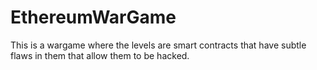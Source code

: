 # EthereumWarGame
This is a wargame where the levels are smart contracts that have subtle flaws in them that allow them to be hacked.
